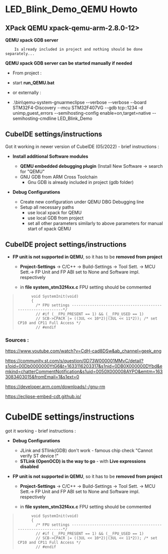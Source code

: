 # LED_Blink_Demo_QEMU Howto

## XPack QEMU xpack-qemu-arm-2.8.0-12>
**QEMU xpack GDB server** 

		Is already included in project and nothing should be done separately...

**QEMU xpack GDB server can be started manually if needed**

* From project :
 * start **run_QEMU.bat**
 
* or externally :
 * .\bin\qemu-system-gnuarmeclipse --verbose --verbose --board STM32F4-Discovery --mcu STM32F407VG --gdb tcp::1234 -d unimp,guest_errors  --semihosting-config enable=on,target=native --semihosting-cmdline LED_Blink_Demo

## CubeIDE settings/instructions

Got it working in newer version of CubeIDE (05/2022) - brief instructions :

- **Install additional Software modules**
	- **QEMU embedded debugging plugin** (Install New Software -> search for "QEMU"
	- GNU GDB from ARM Cross Toolchain
		- Gnu GDB is already included in project (gdb folder)
		

- **Debug Configurations**
	- Create new configuration under QEMU DBG Debugging line
	- Setup all necessary paths 
		- use local xpack for QEMU
		- use local GDB from project
		- set all other parameters similarly to above parameters for manual start of xpack QEMU

## CubeIDE project settings/instructions

- **FP unit is not supported in QEMU**, so it has to be **removed from project**
	- **Project-Settings** -> C/C++ -> Build-Settings -> Tool Sett. -> MCU Sett.-> FP Unit and FP ABI set to None and Software impl. respectively
	
	- in **file   system_stm32f4xx.c**  FPU setting should be commented
> 			void SystemInit(void)
> 			{
> 			  /* FPU settings ------------------------------------------------------------*/
> 			  // #if (__FPU_PRESENT == 1) && (__FPU_USED == 1)
> 			  // SCB->CPACR |= ((3UL << 10*2)|(3UL << 11*2)); /* set CP10 and CP11 Full Access */
> 			  // #endif
> 			    


### **Sources :**

https://www.youtube.com/watch?v=CdH-cad8DSw&ab_channel=geek_eng

<https://community.st.com/s/question/0D73W000001MMvC/detail?s1oid=00Db0000000YtG6&t=1633116203317&s1nid=0DB0X000000DYbd&emkind=chatterCommentNotification&s1uid=0050X000008AYPO&emtm=1633083403015&fromEmail=1&s1ext=0> 
 
 https://developer.arm.com/downloads/-/gnu-rm
 
 https://eclipse-embed-cdt.github.io/
 
 
# CubeIDE settings/instructions

got it working - brief instructions :

- **Debug Configurations**
	- JLink and STlink(GDB) don't work - famous chip check "Cannot verify ST device !"
	- **STLink (OpenOCD) is the way to go** - with **Live expressions disabled**


- **FP unit is not supported in QEMU**, so it has to be **removed from project**
	- **Project-Settings** -> C/C++ -> Build-Settings -> Tool Sett. -> MCU Sett.-> FP Unit and FP ABI set to None and Software impl. respectively
	
	- in **file   system_stm32f4xx.c**  FPU setting should be commented
> 			void SystemInit(void)
> 			{
> 			  /* FPU settings ------------------------------------------------------------*/
> 			  // #if (__FPU_PRESENT == 1) && (__FPU_USED == 1)
> 			  // SCB->CPACR |= ((3UL << 10*2)|(3UL << 11*2)); /* set CP10 and CP11 Full Access */
> 			  // #endif
